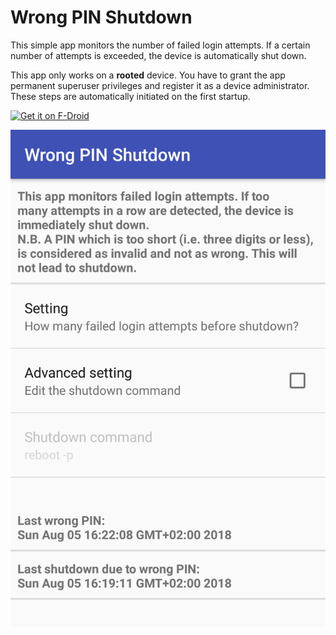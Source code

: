 # Wrong PIN Shutdown

This simple app monitors the number of failed login attempts.
If a certain number of attempts is exceeded, the device is automatically shut down.

This app only works on a **rooted** device.
You have to grant the app permanent superuser privileges and register it as a device administrator.
These steps are automatically initiated on the first startup.

[<img src="https://f-droid.org/badge/get-it-on.png"
     alt="Get it on F-Droid"
     height="80">](https://f-droid.org/packages/org.nuntius35.wrongpinshutdown/)

![Screenshot of Wrong PIN Shutdown](fastlane/metadata/android/en-US/images/phoneScreenshots/main.png)
